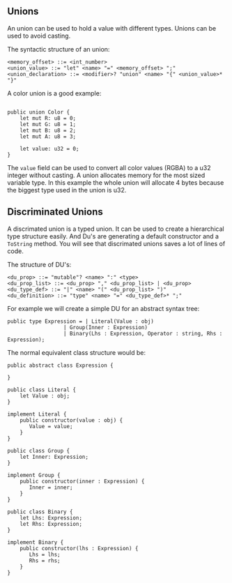 ## Unions

An union can be used to hold a value with different types. Unions can be used to avoid casting.

The syntactic structure of an union:
```ebnf
<memory_offset> ::= <int_number>
<union_value> ::= "let" <name> "=" <memory_offset> ";"
<union_declaration> ::= <modifier>? "union" <name> "{" <union_value>* "}"
```

A color union is a good example:
```back

public union Color {
    let mut R: u8 = 0;
    let mut G: u8 = 1;
    let mut B: u8 = 2;
    let mut A: u8 = 3;

    let value: u32 = 0;
}

```

The `value` field can be used to convert all color values (RGBA) to a u32 integer without casting. A union allocates memory for the most sized variable type. In this example the whole union will allocate 4 bytes because the biggest type used in the union is u32.

## Discriminated Unions

A discrimated union is a typed union. It can be used to create a hierarchical type structure easily. And Du's are generating a default constructor and a `ToString` method. You will see that discrimated unions saves a lot of lines of code.

The structure of DU's:

```ebnf
<du_prop> ::= "mutable"? <name> ":" <type>
<du_prop_list> ::= <du_prop> "," <du_prop_list> | <du_prop>
<du_type_def> ::= "|" <name> "(" <du_prop_list> ")"
<du_definition> ::= "type" <name> "=" <du_type_def>* ";"
```

For example we will create a simple DU for an abstract syntax tree:

```back
public type Expression = | Literal(Value : obj)
                  | Group(Inner : Expression)
                  | Binary(Lhs : Expression, Operator : string, Rhs : Expression);
```

The normal equivalent class structure would be:
```back
public abstract class Expression {

}

public class Literal {
    let Value : obj;
}

implement Literal {
    public constructor(value : obj) {
       Value = value;
    }
}

public class Group {
    let Inner: Expression;
}

implement Group {
    public constructor(inner : Expression) {
       Inner = inner;
    }
}

public class Binary {
    let Lhs: Expression;
    let Rhs: Expression;
}

implement Binary {
    public constructor(lhs : Expression) {
       Lhs = lhs;
       Rhs = rhs;
    }
}
```

